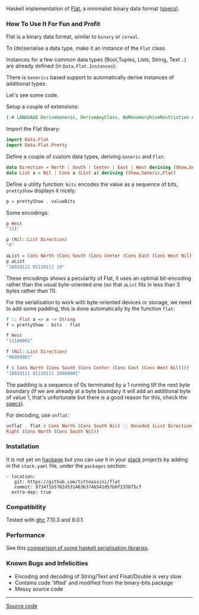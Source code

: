 
Haskell implementation of [Flat](http://quid2.org), a minimalist binary data format ([specs](http://quid2.org/docs/Flat.pdf)).

### How To Use It For Fun and Profit

Flat is a binary data format, similar to `binary` or `cereal`.

To (de)serialise a data type, make it an instance of the `Flat` class.

Instances for a few common data types (Bool,Tuples, Lists, String, Text ..) are already defined (in `Data.Flat.Instances`):

There is `Generics` based support to automatically derive instances of additional types.

Let's see some code.

Setup a couple of extensions:

```haskell
{-# LANGUAGE DeriveGeneric, DeriveAnyClass, NoMonomorphismRestriction #-}
```

Import the Flat library:

```haskell
import Data.Flat
import Data.Flat.Pretty
```

Define a couple of custom data types, deriving `Generic` and `Flat`:

```haskell
data Direction = North | South | Center | East | West deriving (Show,Generic,Flat)
data List a = Nil | Cons a (List a) deriving (Show,Generic,Flat)
```

Define a utility function: `bits` encodes the value as a sequence of bits, `prettyShow` displays it nicely:

```haskell
p = prettyShow . valueBits
```

Some encodings:

```haskell
p West
"111"
```

```haskell
p (Nil::List Direction)
"0"
```

```haskell
aList = Cons North (Cons South (Cons Center (Cons East (Cons West Nil))))
p aList
"10010111 01110111 10"
```

These encodings shows a pecularity of Flat, it uses an optimal bit-encoding rather than the usual byte-oriented one (so that `aList` fits in less than 3 bytes rather than 11).

For the serialisation to work with byte-oriented devices or storage, we need to add some padding, this is done automatically by the function `flat`:

```haskell
f :: Flat a => a -> String
f = prettyShow . bits . flat
```

```haskell
f West
"11100001"
```

```haskell
f (Nil::List Direction)
"00000001"
```

```haskell
f $ Cons North (Cons South (Cons Center (Cons East (Cons West Nil))))
"10010111 01110111 10000001"
```

The padding is a sequence of 0s terminated by a 1 running till the next byte boundary (if we are already at a byte boundary it will add an additional byte of value 1, that's unfortunate but there is a good reason for this, check the [specs](http://quid2.org/docs/Flat.pdf)).

For decoding, use `unflat`:

```haskell
unflat . flat $ Cons North (Cons South Nil) :: Decoded (List Direction)
Right (Cons North (Cons South Nil))
```

### Installation

It is not yet on [hackage](https://hackage.haskell.org/) but you can use it in your [stack](https://docs.haskellstack.org/en/stable/README/) projects by adding in the `stack.yaml` file, under the `packages` section:

````
- location:
   git: https://github.com/tittoassini/flat
   commit: 9734f1b5702d531483b374b541d5fb8f235875cf
  extra-dep: true
````

### Compatibility

Tested with [ghc](https://www.haskell.org/ghc/) 7.10.3 and 8.0.1.

### Performance

 See this [comparison of some haskell serialisation libraries](https://github.com/tittoassini/serialization-bench).


### Known Bugs and Infelicities

* Encoding and decoding of String/Text and Float/Double is very slow
* Contains code 'lifted' and modified from the binary-bits package
* Messy source code

-----
[Source code](https://github.com/tittoassini/flat/blob/master/src/README.lhs)
